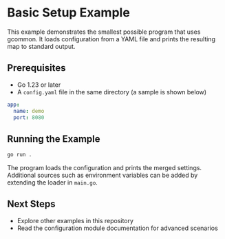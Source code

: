 <!-- file: examples/getting-started/basic-setup/README.md -->
<!-- version: 1.1.0 -->
<!-- guid: 92d02bc5-e8b2-4591-847f-9e228ae9ccd9 -->

# Basic Setup Example

This example demonstrates the smallest possible program that uses gcommon. It
loads configuration from a YAML file and prints the resulting map to standard
output.

## Prerequisites

- Go 1.23 or later
- A `config.yaml` file in the same directory (a sample is shown below)

```yaml
app:
  name: demo
  port: 8080
```

## Running the Example

```bash
go run .
```

The program loads the configuration and prints the merged settings. Additional
sources such as environment variables can be added by extending the loader in
`main.go`.

## Next Steps

- Explore other examples in this repository
- Read the configuration module documentation for advanced scenarios
